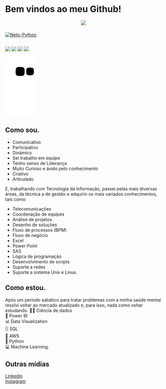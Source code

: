 # Bem vindos ao meu Github!
<div align="center">
  <a href="https://github.com/CyroMNeto">
  <img height="180em" src="https://github-readme-stats.vercel.app/api?username=CyroMNeto&show_icons=true&theme=dracula&include_all_commits=true&count_private=true"/>
  <!--img height="180em" src="https://github-readme-stats.vercel.app/api/top-langs/?username=CyroMNeto&layout=compact&langs_count=7&theme=dracula"/-->
</div>
<div style="display: inline_block"><br>
  <img align="center" alt="Neto-Python" height="40" width="50" src="https://cdn.jsdelivr.net/gh/devicons/devicon/icons/python/python-original-wordmark.svg" />
  <!--img align="center" alt="Rafa-Js" height="30" width="40" src="https://raw.githubusercontent.com/devicons/devicon/master/icons/javascript/javascript-plain.svg">
  <img align="center" alt="Rafa-Ts" height="30" width="40" src="https://raw.githubusercontent.com/devicons/devicon/master/icons/typescript/typescript-plain.svg">
  <img align="center" alt="Rafa-HTML" height="30" width="40" src="https://raw.githubusercontent.com/devicons/devicon/master/icons/html5/html5-original.svg"-->
</div>
 
 ##
 
 <div>
  <a href="https://instagram.com/neto.viking" target="_blank"><img src="https://img.shields.io/badge/-Instagram-%23E4405F?style=for-the-badge&logo=instagram&logoColor=white" target="_blank"></a>
 <a href="https://discord.gg/uREwkWTdtY" target="_blank"><img src="https://img.shields.io/badge/Discord-7289DA?style=for-the-badge&logo=discord&logoColor=white" target="_blank"></a> 
  <a href = "mailto:cyro.neto@outlook.com"><img src="https://img.shields.io/badge/Microsoft_Outlook-0078D4?style=for-the-badge&logo=microsoft-outlook&logoColor=white" target="_blank"></a>
  <a href="https://www.linkedin.com/in/rafaella-ballerini-45875016a" target="_blank"><img src="https://img.shields.io/badge/-LinkedIn-%230077B5?style=for-the-badge&logo=linkedin&logoColor=white" target="_blank"></a> 
  <!--a href="https://www.youtube.com/channel/UC_-uuuZbY0AAt9CViNzvc-Q" target="_blank"><img src="https://img.shields.io/badge/YouTube-FF0000?style=for-the-badge&logo=youtube&logoColor=white" target="_blank"></a>
  <a href="https://www.twitch.tv/rafaballerinii" target="_blank"><img src="https://img.shields.io/badge/Twitch-9146FF?style=for-the-badge&logo=twitch&logoColor=white" target="_blank"></a-->
</div>

  ![Snake animation](https://github.com/CyroMNeto/CyroMNeto/blob/output/github-contribution-grid-snake.svg)
  
 ##

 <!--
- 💬 Pergunte-me sobre...
- 📫 Como chegar até mim: ...
- 😄 Pronomes: ...
- ⚡ Fato divertido: ...
-->

## Como sou.
* Comunicativo
* Participativo
* Dinâmico
* Sei trabalho em equipe
* Tenho senso de Liderança
* Muito Curioso e ávido pelo conhecimento
* Criativo
* Articulado

E, trabalhando com Tecnologia da Informação, passei pelas mais diversas áreas, da técnica a de gestão e adquirin os mais variados conhecimentos, tais como:
* Telecomunicações
* Coordenação de equipes
* Análise de projetos
* Desenho de soluções
* Fluxo de processos (BPM)
* Fluxo de negócio
* Excel
* Power Point
* SAS
* Lógica de programação
* Desenvolvimento de scripts
* Suporte a redes
* Suporte a sistema Unix e Linux.

## Como estou.
Após um período sabático para tratar problemas com a minha saúde mental resolvi voltar ao mercado atualizado e, para isso, nada como voltar estudando.
👩‍💻 Ciência de dados  
🧮 Power BI  
📊 Data Visualization  
 🗄 SQL  
📅 AWS  
🐍 Python  
💻 Machine Learning.

## Outras mídias
[Linkedin]( https://www.linkedin.com/in/cyromneto/)  
[Instagram]( https://www.instagram.com/neto.viking/)
